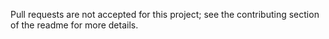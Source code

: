 Pull requests are not accepted for this project; see the contributing section of the readme for more details.